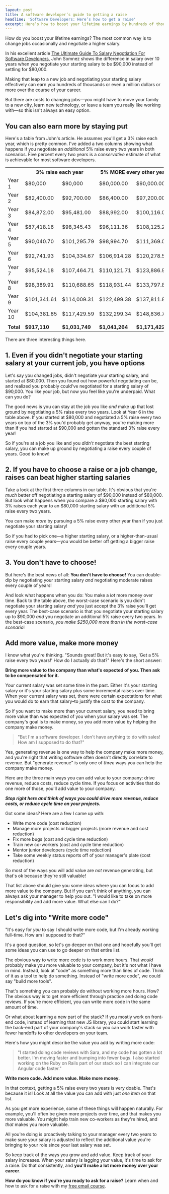 ```yaml
---
layout: post
title: A software developer’s guide to getting a raise
headline: 'Software Developers: Here’s how to get a raise'
excerpt: Here’s how to boost your lifetime earnings by hundreds of thousands of dollars by getting periodic raises.
---
```

How do you boost your lifetime earnings? The most common way is to change jobs occasionally and negotiate a higher salary.

In his excellent article [The Ultimate Guide To Salary Negotiation For Software Developers](https://simpleprogrammer.com/2016/10/10/salary-negotiation-software-developers/), John Somnez shows the difference in salary over 10 years when you negotiate your starting salary to be $90,000 instead of settling for $80,000.

Making that leap to a new job and negotiating your starting salary effectively can earn you hundreds of thousands or even a million dollars or more over the course of your career.

But there are costs to changing jobs—you might have to move your family to a new city, learn new technology, or leave a team you really like working with—so this isn't always an easy option.

## You can also earn more by staying put

Here's a table from John's article. He assumes you'll get a 3% raise each year, which is pretty common. I've added a two columns showing what happens if you negotiate an *additional* 5% raise every two years in both scenarios. Five percent every two years is a *conservative* estimate of what is achievable for most software developers.

<table><tbody>
<tr><th></th><th colspan="2">3% raise each year</th><th colspan="2">5% MORE every other year</th></tr>
<tr><td>Year 1</td><td>$80,000</td><td>$90,000</td><td>$80,000.00</td><td>$90,000.00</td></tr>
<tr><td>Year 2</td><td>$82,400.00</td><td>$92,700.00</td><td>$86,400.00</td><td>$97,200.00</td></tr>
<tr><td>Year 3</td><td>$84,872.00</td><td>$95,481.00</td><td>$88,992.00</td><td>$100,116.00</td></tr>
<tr><td>Year 4</td><td>$87,418.16</td><td>$98,345.43</td><td>$96,111.36</td><td>$108,125.28</td></tr>
<tr><td>Year 5</td><td>$90,040.70</td><td>$101,295.79</td><td>$98,994.70</td><td>$111,369.04</td></tr>
<tr><td>Year 6</td><td>$92,741.93</td><td>$104,334.67</td><td>$106,914.28</td><td>$120,278.56</td></tr>
<tr><td>Year 7</td><td>$95,524.18</td><td>$107,464.71</td><td>$110,121.71</td><td>$123,886.92</td></tr>
<tr><td>Year 8</td><td>$98,389.91</td><td>$110,688.65</td><td>$118,931.44</td><td>$133,797.87</td></tr>
<tr><td>Year 9</td><td>$101,341.61</td><td>$114,009.31</td><td>$122,499.38</td><td>$137,811.81</td></tr>
<tr><td>Year 10</td><td>$104,381.85</td><td>$117,429.59</td><td>$132,299.34</td><td>$148,836.75</td></tr>
<tr><td></td><td></td><td></td><td></td><td></td></tr>
<tr><td><strong>Total</strong></td><td><strong>$917,110</strong></td><td><strong>$1,031,749</strong></td><td><strong>$1,041,264</strong></td><td><strong>$1,171,422</strong></td></tr>
</tbody></table>

There are three interesting things here.

## 1. Even if you didn't negotiate your starting salary at your current job, you have options

Let's say you changed jobs, didn't negotiate your starting salary, and started at $80,000. Then you found out how powerful negotiating can be, and realized you probably could've negotiated for a starting salary of $90,000. You like your job, but now you feel like you're underpaid. What can you do?

The good news is you can stay at the job you like *and* make up that lost ground by negotiating a 5% raise every two years. Look at Year 6 in the table above. If you started at $80,000 and negotiated a 5% raise every two years on top of the 3% you'd probably get anyway, you're making more than if you had started at $90,000 and gotten the standard 3% raise every year!

So if you're at a job you like and you *didn't* negotiate the best starting salary, you can make up ground by negotiating a raise every couple of years. Good to know!

## 2. If you have to choose a raise or a job change, raises can beat higher starting salaries

Take a look at the first three columns in our table. It's obvious that you're *much* better off negotiating a starting salary of $90,000 instead of $80,000. But look what happens when you compare a $90,000 starting salary with 3% raises each year to an $80,000 starting salary with an additional 5% raise every two years.

You can make *more* by pursuing a 5% raise every other year than if you just negotiate your starting salary!

So if you had to pick one—a higher starting salary, or a higher-than-usual raise every couple years—you would be better off getting a bigger raise every couple years.

## 3. You don't have to choose!

But here's the best news of all: **You don't have to choose!** You can double-dip by negotiating your starting salary *and* negotiating moderate raises every couple of years! 

And look what happens when you do: You make a *lot* more money over time. Back to the table above, the worst-case scenario is you didn't negotiate your starting salary *and* you just accept the 3% raise you'll get every year. The best-case scenario is that you negotiate your starting salary up to $90,000 *and* you negotiate an additional 5% raise every two years. In the best-case scenario, *you make $250,000 more than in the worst-case scenario*!

## Add more value, make more money

I know what you're thinking. "Sounds great! But it's easy to say, 'Get a 5% raise every two years!' How do I actually *do* that?" Here's the short answer:

**Bring more value to the company than what's expected of you. Then ask to be compensated for it.**

Your current salary was set some time in the past. Either it's your starting salary or it's your starting salary plus some incremental raises over time. When your current salary was set, there were certain expectations for what you would do to earn that salary–to justify the cost to the company.

So if you want to make more than your current salary, you need to bring more value than was expected of you when your salary was set. The company's goal is to make money, so you add more value by helping the company make money.

> "But I'm a software developer. I don't have anything to do with sales! How am I supposed to do that?"

Yes, generating revenue is one way to help the company make more money, and you're right that writing software often doesn't directly correlate to revenue. But "generate revenue" is only one of *three* ways you can help the company make money.

Here are the three main ways you can add value to your company: drive revenue, reduce costs, reduce cycle time. If you focus on activities that do one more of those, you'll add value to your company.

***Stop right here and think of ways you could drive more revenue, reduce costs, or reduce cycle time on your projects.***

Got some ideas? Here are a few I came up with:

- Write more code (cost reduction)
- Manage more projects or bigger projects (more revenue and cost reduction)
- Fix more bugs (cost and cycle time reduction)
- Train new co-workers (cost and cycle time reduction)
- Mentor junior developers (cycle time reduction)
- Take some weekly status reports off of your manager's plate (cost reduction)

So most of the ways you will add value are *not* revenue generating, but that's ok because they're still valuable!

That list above should give you some ideas where you can focus to add more value to the company. But if you can't think of anything, you can always ask your manager to help you out. "I would like to take on more responsibility and add more value. What else can I do?"

## Let's dig into "Write more code"

"It's easy for *you* to say I should write more code, but I'm already working full-time. How am I supposed to that?"

It's a good question, so let's go deeper on that one and hopefully you'll get some ideas you can use to go deeper on that entire list.

The obvious way to write more code is to work more hours. That *would* probably make you more valuable to your company, but it's not what I have in mind. Instead, look at "code" as something more than lines of code. Think of it as a tool to help do something. Instead of "write more code", we could say "build more tools". 

That's something you can probably do without working more hours. How? The obvious way is to get more efficient through practice and doing code reviews. If you're more efficient, you can write more code in the same amount of time.

Or what about learning a new part of the stack? If you mostly work on front-end code, instead of learning that new JS library, you could start learning the back-end part of your company's stack so you can work faster with fewer handoffs to other developers on your team.

Here's how you might describe the value you add by writing more code:

> "I started doing code reviews with Sara, and my code has gotten a lot better. I'm moving faster and bumping into fewer bugs. I also started working on the Ruby on Rails part of our stack so I can integrate our Angular code faster."

**Write more code. Add more value. Make more money.**

In that context, getting a 5% raise every two years is very doable. That's because it is! Look at all the value you can add with just *one item* on that list.

As you get more experience, some of these things will happen naturally. For example, you'll often be given more projects over time, and that makes you more valuable. You might help train new co-workers as they're hired, and *that* makes you more valuable. 

All you're doing is proactively talking to your manager every two years to make sure your salary is adjusted to reflect the additional value you're bringing to your role since your last salary was set. 

So keep track of the ways you grow and add value. Keep track of your salary increases. When your salary is lagging your value, it's time to ask for a raise. Do that consistently, and **you'll make a lot more money over your career**.

<div class='ad-box'>
<p><strong>How do you know if you're you ready to ask for a raise?</strong> Learn when and how to ask for a raise with my <a href="{{ base.url }}/raise-course/">free email course</a>.</p>
</div>
